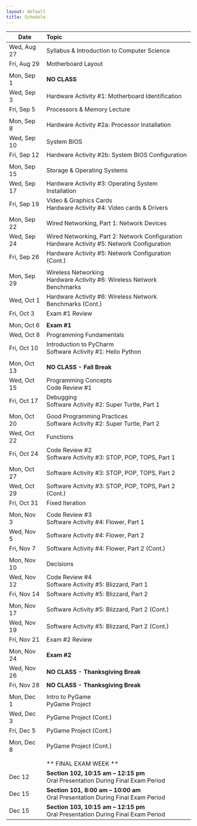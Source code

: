 ```yaml
---
layout: default
title: Schedule
---
```


| **Date**       | **Topic**
| ---------------|:---------
| Wed, Aug 27    |  Syllabus & Introduction to Computer Science
| Fri, Aug 29    |  Motherboard Layout
|| 
| Mon, Sep 1     |  **NO CLASS**
| Wed, Sep 3     |  Hardware Activity #1: Motherboard Identification
| Fri, Sep 5     |  Processors & Memory Lecture
|| 
| Mon, Sep 8     |  Hardware Activity #2a: Processor Installation
| Wed, Sep 10    |  System BIOS
| Fri, Sep 12    |  Hardware Activity #2b: System BIOS Configuration
|| 
| Mon, Sep 15    |  Storage & Operating Systems
| Wed, Sep 17    |  Hardware Activity #3: Operating System Installation
| Fri, Sep 19    |  Video & Graphics Cards  <br>  Hardware Activity #4: Video cards & Drivers
|| 
| Mon, Sep 22    |  Wired Networking, Part 1: Network Devices
| Wed, Sep 24    |  Wired Networking, Part 2: Network Configuration  <br>  Hardware Activity #5: Network Configuration
| Fri, Sep 26    |  Hardware Activity #5: Network Configuration (Cont.)
|| 
| Mon, Sep 29    |  Wireless Networking  <br>  Hardware Activity #6: Wireless Network Benchmarks
| Wed, Oct 1     |  Hardware Activity #6: Wireless Network Benchmarks (Cont.)
| Fri, Oct 3     |  Exam #1 Review
|| 
| Mon, Oct 6     |  **Exam #1**
| Wed, Oct 8     |  Programming Fundamentals
| Fri, Oct 10    |  Introduction to PyCharm  <br>  Software Activity #1: Hello Python
|| 
| Mon, Oct 13    |  **NO CLASS - Fall Break**
| Wed, Oct 15    |  Programming Concepts  <br>  Code Review #1
| Fri, Oct 17    |  Debugging  <br>  Software Activity #2: Super Turtle, Part 1
|| 
| Mon, Oct 20    |  Good Programming Practices  <br>  Software Activity #2: Super Turtle, Part 2
| Wed, Oct 22    |  Functions
| Fri, Oct 24    |  Code Review #2  <br>  Software Activity #3: STOP, POP, TOPS, Part 1
|| 
| Mon, Oct 27    |  Software Activity #3: STOP, POP, TOPS, Part 2
| Wed, Oct 29    |  Software Activity #3: STOP, POP, TOPS, Part 2 (Cont.)
| Fri, Oct 31    |  Fixed Iteration
|| 
| Mon, Nov 3     |  Code Review #3  <br>  Software Activity #4: Flower, Part 1
| Wed, Nov 5     |  Software Activity #4: Flower, Part 2
| Fri, Nov 7     |  Software Activity #4: Flower, Part 2 (Cont.)
|| 
| Mon, Nov 10    |  Decisions
| Wed, Nov 12    |  Code Review #4  <br>  Software Activity #5: Blizzard, Part 1
| Fri, Nov 14    |  Software Activity #5: Blizzard, Part 2
|| 
| Mon, Nov 17    |  Software Activity #5: Blizzard, Part 2 (Cont.)
| Wed, Nov 19    |  Software Activity #5: Blizzard, Part 2 (Cont.)
| Fri, Nov 21    |  Exam #2 Review
|| 
| Mon, Nov 24    |  **Exam #2**
| Wed, Nov 26    |  **NO CLASS - Thanksgiving Break**
| Fri, Nov 28    |  **NO CLASS - Thanksgiving Break**
|| 
| Mon, Dec 1     |  Intro to PyGame <br> PyGame Project
| Wed, Dec 3     |  PyGame Project (Cont.)
| Fri, Dec 5     |  PyGame Project (Cont.)
|| 
| Mon, Dec 8     |  PyGame Project (Cont.)
||
||
|| ** FINAL EXAM WEEK **
| Dec 12         |  **Section 102, 10:15 am &ndash; 12:15 pm** <br> Oral Presentation During Final Exam Period
| Dec 15         |  **Section 101, 8:00 am &ndash; 10:00 am** <br> Oral Presentation During Final Exam Period
| Dec 15         |  **Section 103, 10:15 am &ndash; 12:15 pm** <br> Oral Presentation During Final Exam Period


<!-- vim:set wrap: ­-->
<!-- vim:set linebreak: -->
<!-- vim:set nolist: -->
